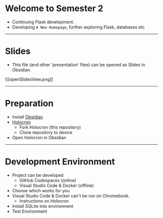 # Welcome to Semester 2

- Continuing Flask development.
- Developing `A New Homepage`, further exploring Flask, databases etc

---
# Slides

- This file (and other 'presentation' files) can be opened as Slides in Obsidian.

![[openSlidesView.png]]

---
# Preparation

- Install [Obsidian](https://obsidian.md/)
- [Holocron](https://github.com/Lake-Tuggeranong-College/Holocron)
	- Fork Holocron (this repository)
	- Clone repository to device
- Open Holocron in Obsidian

---
# Development Environment

- Project can be developed
	- GitHub Codespaces (online)
	- Visual Studio Code & Docker (offline)
- Choose which works for you
- Visual Studio Code & Docker can't be run on Chromebook.
	- Instructions on Holocron
- Install SQLite into environment
- Test Environment